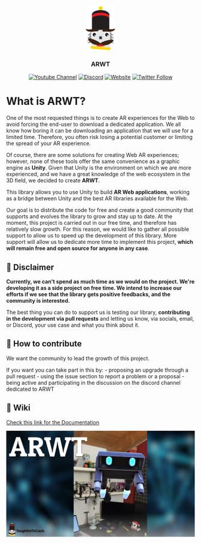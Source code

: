 <p align="center"><img width="80" alt="tntc" src=".github/logo.png"></p>

<h3 align="center">ARWT</h3>

<p align="center">
<a href="https://www.youtube.com/channel/UCTR740iIPwfu7Pz_BoCEJ-g" target="_blank"><img alt="Youtube Channel" src="https://img.shields.io/badge/tntc-youtube-red"></a>
<a href="https://discord.gg/Z8QD8uF" target="_blank"><img alt="Discord" src="https://img.shields.io/discord/697089018831306772"></a>
<a href="https://toughnuttocrack.it/" target="_blank"><img alt="Website" src="https://img.shields.io/badge/tntc-website-informational"></a>
<a href="https://twitter.com/tntcproject" target="_blank"><img alt="Twitter Follow" src="https://img.shields.io/twitter/follow/tntcproject?label=Follow"></a>
</p>


# What is ARWT?
<p>
One of the most requested things is to create AR experiences for the Web to avoid forcing the end-user to download a dedicated application. We all know how boring it can be downloading an application that we will use for a limited time. Therefore, you often risk losing a potential customer or limiting the spread of your AR experience.

Of course, there are some solutions for creating Web AR experiences; however, none of these tools offer the same convenience as a graphic engine as <b>Unity</b>. Given that Unity is the environment on which we are more experienced, and we have a great knowledge of the web ecosystem in the 3D field, we decided to create <b>ARWT</b>.

This library allows you to use Unity to build <b>AR Web applications</b>, working as a bridge between Unity and the best AR libraries available for the Web.

Our goal is to distribute the code for free and create a good community that supports and evolves the library to grow and stay up to date. At the moment, this project is carried out in our free time, and therefore has relatively slow growth. For this reason, we would like to gather all possible support to allow us to speed up the development of this library. More support will allow us to dedicate more time to implement this project, <b>which will remain free and open source for anyone in any case</b>.

## 🚨 Disclaimer 
<b>Currently, we can't spend as much time as we would on the project. We're developing it as a side project on free time. We intend to increase our efforts if we see that the library gets positive feedbacks, and the community is interested.</b>

The best thing you can do to support us is testing our library, <b>contributing in the development via pull requests</b> and letting us know, via socials, email, or Discord, your use case and what you think about it.
</p>

## 🚀 How to contribute 
<p> We want the community to lead the growth of this project.</p>
<p>
If you want you can take part in this by:
- proposing an upgrade through a pull request
- using the issue section to report a problem or a proposal
- being active and participating in the discussion on the discord channel dedicated to ARWT
</p>

## 📖 Wiki 
<p align="lefy"><a href="https://github.com/ToughNutToCrack/ARWT/wiki/1.-Home" target="_blank">Check this link for the Documentation</a></p>

[![ARWT Website](.github/thumbnail.png)](https://toughnuttocrack.it/arwt)

